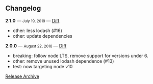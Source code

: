 ## Changelog

**2.1.0** — <small> July 19, 2019 </small> — [Diff](https://github.com/archiverjs/archiver-utils/compare/2.0.0...2.1.0)

- other: less lodash (#16)
- other: update dependencies

**2.0.0** — <small> August 22, 2018 </small> — [Diff](https://github.com/archiverjs/archiver-utils/compare/1.3.0...2.0.0)

- breaking: follow node LTS, remove support for versions under 6.
- other: remove unused lodash dependence (#13)
- test: now targeting node v10

[Release Archive](https://github.com/archiverjs/archiver-utils/releases)